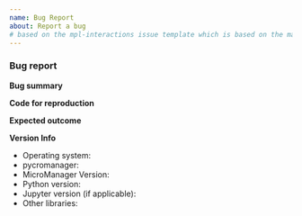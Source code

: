 ```yaml
---
name: Bug Report
about: Report a bug
# based on the mpl-interactions issue template which is based on the matplotlib issue template
---
```


<!--To help us understand and resolve your issue, please fill out the form to the best of your ability.-->
<!--You can feel free to delete the sections that do not apply.-->

### Bug report

**Bug summary**

<!--A short 1-2 sentences that succinctly describes the bug-->

**Code for reproduction**

<!--A minimum code snippet required to reproduce the bug.
Please make sure to minimize the number of dependencies required

```python
# Paste your code here
#
#
```

**Actual outcome**

<!--The output produced by the above code, which may be a screenshot, console output, etc.-->

**Expected outcome**

<!--A description of the expected outcome from the code snippet-->
<!--If this used to work in an earlier version of Matplotlib, please note the version it used to work on-->

**Version Info**
<!--Please specify your platform and versions of the relevant libraries you are using:-->
  * Operating system:
  * pycromanager: 
  * MicroManager Version:
  * Python version:
  * Jupyter version (if applicable):
  * Other libraries: 

